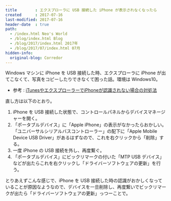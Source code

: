 ```yaml
---
title        : エクスプローラに USB 接続した iPhone が表示されなくなったら
created      : 2017-07-16
last-modified: 2017-07-16
header-date  : true
path:
  - /index.html Neo's World
  - /blog/index.html Blog
  - /blog/2017/index.html 2017年
  - /blog/2017/07/index.html 07月
hidden-info:
  original-blog: Corredor
---
```


Windows マシンに iPhone を USB 接続した時、エクスプローラに iPhone が出てこなくて、写真をコピーしたりできなくて困った話。環境は Windows10。

- 参考 : [iTunesやエクスプローラーでiPhoneが認識されない場合の対処法](http://iphone.f-tools.net/Trouble/Explorer-Hyoujisarenai.html)

直し方は以下のとおり。

1. iPhone を USB 接続した状態で、コントロールパネルからデバイスマネージャーを開く。
2. 「ポータブルデバイス」に「Apple iPhone」の表示がなかったらおかしい。「ユニバーサルシリアルバスコントローラー」の配下に「Apple Mobile Device USB Driver」があるはずなので、これを右クリックから「削除」する。
3. 一度 iPhone の USB 接続を外し、再度繋ぐ。
4. 「ポータブルデバイス」にビックリマークの付いた「MTP USB デバイス」などが出たらこれを右クリックし「ドライバーソフトウェアの更新」を行う。

とりあえずこんな感じで、iPhone を USB 接続した時の認識がおかしくなっていることが原因なようなので、デバイスを一旦削除し、再度繋いでビックリマークが出たら「ドライバーソフトウェアの更新」っつーことで。
